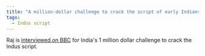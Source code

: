 ```yaml
---
title: "A million-dollar challenge to crack the script of early Indians"
tags: 
  - Indus script
---
```

Raj is [interviewed on BBC](https://www.bbc.com/news/articles/c70q44zn18wo.amp) for India's 1 million dollar challenge to crack the Indus script. 

